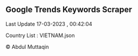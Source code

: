 

## Google Trends Keywords Scraper 
 
Last Update 17-03-2023 , 00:42:04

Country List :
VIETNAM.json



© Abdul Muttaqin 
